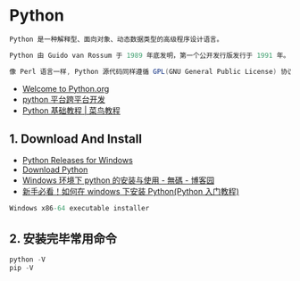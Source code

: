 # Python

```C#
Python 是一种解释型、面向对象、动态数据类型的高级程序设计语言。

Python 由 Guido van Rossum 于 1989 年底发明，第一个公开发行版发行于 1991 年。

像 Perl 语言一样, Python 源代码同样遵循 GPL(GNU General Public License) 协议。
```

- [Welcome to Python.org](https://www.python.org/)
- [python 平台跨平台开发](https://www.cnblogs.com/tigerm/p/5930645.html)
- [Python 基础教程 | 菜鸟教程](https://www.runoob.com/python/python-tutorial.html)

## 1. Download And Install

- [Python Releases for Windows](https://www.python.org/downloads/windows/)
- [Download Python](https://www.python.org/downloads/)
- [Windows 环境下 python 的安装与使用 - 無碼 - 博客园](https://www.cnblogs.com/wumac/p/8195025.html)
- [新手必看！如何在 windows 下安装 Python(Python 入门教程)](https://baijiahao.baidu.com/s?id=1606573927720991570&wfr=spider&for=pc)

```c#
Windows x86-64 executable installer
```

## 2. 安装完毕常用命令

```c#
python -V
pip -V
```
